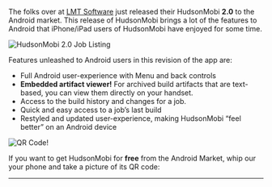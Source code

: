 The folks over at [LMT Software](http://www.lmitsoftware.com/) just released their HudsonMobi **2.0** to the Android market. This release of HudsonMobi brings a lot of the features to Android that iPhone/iPad users of HudsonMobi have enjoyed for some time.

![](http://www.hudson-labs.org/sites/default/files/hudsonmobi-v2-0-android1.png "HudsonMobi 2.0 Job Listing")

Features unleashed to Android users in this revision of the app are:

- Full Android user-experience with Menu and back controls
- **Embedded artifact viewer!** For archived build artifacts that are text-based, you can view them directly on your handset.
- Access to the build history and changes for a job.
- Quick and easy access to a job’s last build
- Restyled and updated user-experience, making HudsonMobi “feel better” on an Android device

![](http://www.hudson-labs.org/sites/default/files/hudsonmobi-qr_0.png "QR Code!")

If you want to get HudsonMobi for **free** from the Android Market, whip our your phone and take a picture of its QR code:

---
